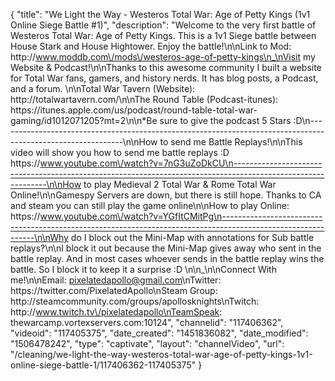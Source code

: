{
    "title": "We Light the Way - Westeros Total War: Age of Petty Kings (1v1 Online Siege Battle #1)",
    "description": "Welcome to the very first battle of Westeros Total War: Age of Petty Kings.  This is a 1v1 Siege battle between House Stark and House Hightower.  Enjoy the battle!\n\nLink to Mod: http:\/\/www.moddb.com\/mods\/westeros-age-of-petty-kings\n_\nVisit my Website & Podcast!\n\nThanks to this awesome community I built a website for Total War fans, gamers, and history nerds.  It has blog posts, a Podcast, and a forum.  \n\nTotal War Tavern (Website): http:\/\/totalwartavern.com\/\n\nThe Round Table (Podcast-itunes): https:\/\/itunes.apple.com\/us\/podcast\/round-table-total-war-gaming\/id1012071205?mt=2\n\n*Be sure to give the podcast 5 Stars :D\n-------------------------------------------------------------------------------------------------------------\n\nHow to send me Battle Replays!\n\nThis video will show you how to send me battle replays :D https:\/\/www.youtube.com\/watch?v=7nG3uZoDkCU\n-------------------------------------------------------------------------------------------------------------\n\nHow to play Medieval 2 Total War & Rome Total War Online!\n\nGamespy Servers are down, but there is still hope.  Thanks to CA and steam you can still play the game online\n\nHow to play Online: https:\/\/www.youtube.com\/watch?v=YGfItCMitPg\n-------------------------------------------------------------------------------------------------------------\n\nWhy do I block out the Mini-Map with annotations for Sub battle replays?\n\nI block it out because the Mini-Map gives away who sent in the battle replay.  And in most cases whoever sends in the battle replay wins the battle.  So I block it to keep it a surprise :D  \n\n_\n\nConnect With me!\n\nEmail: pixelatedapollo@gmail.com\nTwitter: https:\/\/twitter.com\/PixelatedApollo\nSteam Group:  http:\/\/steamcommunity.com\/groups\/apollosknights\nTwitch: http:\/\/www.twitch.tv\/pixelatedapollo\nTeamSpeak: thewarcamp.vortexservers.com:10124",
    "channelid": "117406362",
    "videoid": "117405375",
    "date_created": "1451836082",
    "date_modified": "1506478242",
    "type": "captivate",
    "layout": "channelVideo",
    "url": "\/cleaning\/we-light-the-way-westeros-total-war-age-of-petty-kings-1v1-online-siege-battle-1\/117406362-117405375"
}